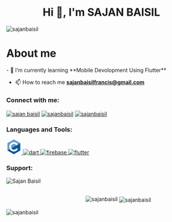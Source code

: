 <h1 align="center">Hi 👋, I'm SAJAN BAISIL</h1>
<p align="left"> <img src="https://komarev.com/ghpvc/?username=sajanbaisil&label=Profile%20views&color=0e75b6&style=flat" alt="sajanbaisil" /> </p>
<h1 align="left">About me</h1>
- 🌱 I’m currently learning **Mobile Devolopment Using Flutter**

- 📫 How to reach me **sajanbaisilfrancis@gmail.com**

<h3 align="left">Connect with me:</h3>
<p align="left">
<a href="https://linkedin.com/in/sajan baisil" target="blank"><img align="center" src="https://raw.githubusercontent.com/rahuldkjain/github-profile-readme-generator/master/src/images/icons/Social/linked-in-alt.svg" alt="sajan baisil" height="30" width="40" /></a>
<a href="https://fb.com/sajanbaisil" target="blank"><img align="center" src="https://raw.githubusercontent.com/rahuldkjain/github-profile-readme-generator/master/src/images/icons/Social/facebook.svg" alt="sajanbaisil" height="30" width="40" /></a>
<a href="https://instagram.com/sajanbaisil" target="blank"><img align="center" src="https://raw.githubusercontent.com/rahuldkjain/github-profile-readme-generator/master/src/images/icons/Social/instagram.svg" alt="sajanbaisil" height="30" width="40" /></a>
</p>

<h3 align="left">Languages and Tools:</h3>
<p align="left"> <a href="https://www.cprogramming.com/" target="_blank" rel="noreferrer"> <img src="https://raw.githubusercontent.com/devicons/devicon/master/icons/c/c-original.svg" alt="c" width="40" height="40"/> </a> <a href="https://dart.dev" target="_blank" rel="noreferrer"> <img src="https://www.vectorlogo.zone/logos/dartlang/dartlang-icon.svg" alt="dart" width="40" height="40"/> </a> <a href="https://firebase.google.com/" target="_blank" rel="noreferrer"> <img src="https://www.vectorlogo.zone/logos/firebase/firebase-icon.svg" alt="firebase" width="40" height="40"/> </a> <a href="https://flutter.dev" target="_blank" rel="noreferrer"> <img src="https://www.vectorlogo.zone/logos/flutterio/flutterio-icon.svg" alt="flutter" width="40" height="40"/> </a> </p>

<h3 align="left">Support:</h3>
<p><a href="https://www.buymeacoffee.com/Sajan Baisil"> <img align="left" src="https://cdn.buymeacoffee.com/buttons/v2/default-yellow.png" height="50" width="210" alt="Sajan Baisil" /></a></p><br><br>

<p><img align="left" src="https://github-readme-stats.vercel.app/api/top-langs?username=sajanbaisil&show_icons=true&locale=en&layout=compact" alt="sajanbaisil" /></p>

<p>&nbsp;<img align="center" src="https://github-readme-stats.vercel.app/api?username=sajanbaisil&show_icons=true&locale=en" alt="sajanbaisil" /></p>

<p><img align="center" src="https://github-readme-streak-stats.herokuapp.com/?user=sajanbaisil&" alt="sajanbaisil" /></p>





<!---
SajanBaisil/SajanBaisil is a ✨ special ✨ repository because its `README.md` (this file) appears on your GitHub profile.
You can click the Preview link to take a look at your changes.
--->
